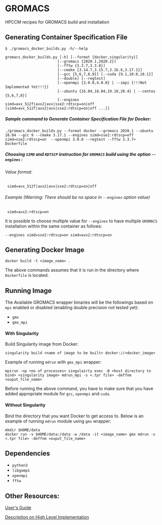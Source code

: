 # GROMACS
HPCCM recipes for GROMACS build and installation

## Generating Container Specification File

    $ ./gromacs_docker_builds.py -h/--help

    gromacs_docker_builds.py [-h] [--format {docker,singularity}]
                            [--gromacs {2020.1,2020.2}]
                            [--fftw {3.3.7,3.3.8}]
                            [--cmake {3.14.7,3.15.7,3.16.6,3.17.1}]
                            [--gcc {5,6,7,8,9}] [--cuda {9.1,10.0,10.1}]
                            [--double] [--regtest]
                            [--openmpi {3.0.0,4.0.0} | --impi {!!!Not Implemented Yet!!!}]
                            [--ubuntu {16.04,18.04,19.10,20.4} | --centos {5,6,7,8}]
                            [--engines simd=avx_512f|avx2|avx|sse2:rdtscp=on|off [simd=avx_512f|avx2|avx|sse2:rdtscp=on|off ...]]

##### Sample command to Generate Container Specification File for Docker:
    ./gromacs_docker_builds.py --format docker --gromacs 2020.1 --ubuntu 18.04 --gcc 9 --cmake 3.17.1 --engines simd=sse2:rdtscp=off simd=sse2:rdtscp=on  --openmpi 3.0.0 --regtest --fftw 3.3.7> Dockerfile

##### Choosing `SIMD` and `RDTSCP` instruction for `GROMACS` build using the option `--engines` :
###### Value format:
     simd=avx_512f|avx2|avx|sse2:rdtscp=on|off
###### Example (Warning: There should be no space in `--engines` option value)
     simd=avx2:rdtscp=on

It is possible to choose multiple value for `--engines` to have multiple `GROMACS` installation within the same container as follows:

    --engines simd=sse2:rdtscp=on simd=avx2:rdtscp=on

## Generating Docker Image
    docker build -t <image_name> .

The above commands assumes that it is run in the directory where `Dockerfile` is located.

## Running Image
The Available GROMACS wrapper binaries will be the followings based on `mpi` enabled or disabled (enabling double precision not tested yet):

* `gmx`
* `gmx_mpi`

#### With Singularity
Build Singularity image from Docker:

    singularity build <name of image to be built> docker://<docker_image>

Example of running `mdrun` with `gmx_mpi` wrapper:

    mpirun -np <no of processes> singulairty exec -B <host directory to bind> <singularity image> mdrun_mpi -s <.tpr file> -deffnm <ouput_file_name>

Before running the above command, you have to make sure that you have added appropriate module for `gcc`, `openmpi` and `cuda`.

#### Without Singularity

Bind the directory that you want Docker to get access to. Below is an example of running `mdrun` module using `gmx` wrapper:

    mkdir $HOME/data
    docker run -v $HOME/data:/data -w /data -it <image_name> gmx mdrun -s <.tpr file> -deffnm <ouput_file_name>


## Dependencies

* `python3`
* `libgomp1`
* `openmpi`
* `fftw`

## Other Resources:
[User's Guide](https://docs.google.com/document/d/1JyqtWeF7qqwZl8uiTT-x8SwCPQJJ1CxIxZzq1TIzq30/edit?usp=sharing)

[Description on High Level Implementation](https://docs.google.com/document/d/11rDU7CB0hsZDpjwdyfr1rBFikXMsMYdbwvLpoldOze8/edit?usp=sharing)
